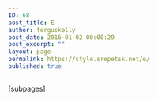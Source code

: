 ```yaml
---
ID: 68
post_title: E
author: ferguskelly
post_date: 2016-01-02 00:00:29
post_excerpt: ""
layout: page
permalink: https://style.srepetsk.net/e/
published: true
---
```

[subpages]